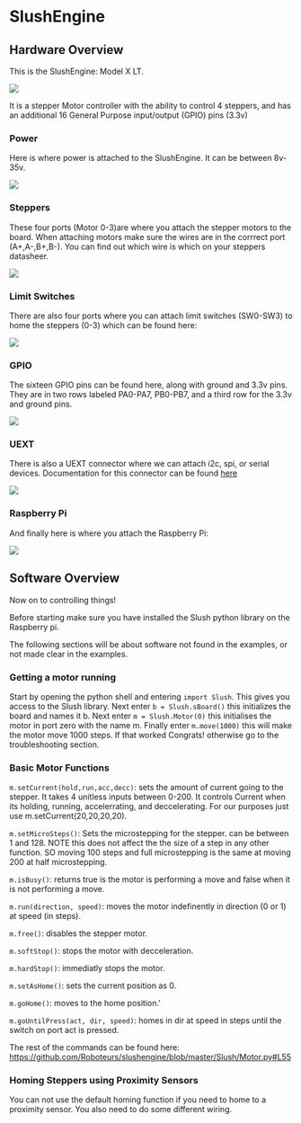 # SlushEngine

## Hardware Overview

This is the SlushEngine: Model X LT. 

![](https://i.imgur.com/2v12RMR.png?1)

It is a stepper Motor controller with the ability to control 4 steppers, and has an additional 16 General Purpose input/output (GPIO) pins (3.3v)
### Power
Here is where power is attached to the SlushEngine. It can be between 8v-35v.

![](https://i.imgur.com/odr3LFQ.png?1)

### Steppers
These four ports (Motor 0-3)are where you attach the stepper motors to the board. When attaching motors make sure the wires are in the corrrect port (A+,A-,B+,B-). You can find out which wire is which on your steppers datasheer. 

![](https://i.imgur.com/VerCrTt.png?1)

### Limit Switches
There are also four ports where you can attach limit switches (SW0-SW3) to home the steppers (0-3) which can be found here:

![](https://i.imgur.com/g51PaSy.png?1)

### GPIO
The sixteen GPIO pins can be found here, along with ground and 3.3v pins. They are in two rows labeled PA0-PA7, PB0-PB7, and a third row for the 3.3v and ground pins.

![](https://i.imgur.com/TVrEYj9.png?1)

### UEXT
There is also a UEXT connector where we can attach i2c, spi, or serial devices. Documentation for this connector can be found [here](https://www.olimex.com/Products/Modules/UEXT/resources/UEXT_rev_B.pdf) 

![](https://i.imgur.com/0ws4Ydz.png?1)

### Raspberry Pi
And finally here is where you attach the Raspberry Pi:

![](https://i.imgur.com/xuiFksD.png?1)

## Software Overview

Now on to controlling things!

Before starting make sure you have installed the Slush python library on the Raspberry pi.

The following sections will be about software not found in the examples, or not made clear in the examples.

### Getting a motor running

Start by opening the python shell and entering ```import Slush```. This gives you access to the Slush library. Next enter ```b = Slush.sBoard()``` this initializes the board and names it b. Next enter ```m = Slush.Motor(0)``` this initialises the motor in port zero with the name m. Finally enter ```m.move(1000)``` this will make the motor move 1000 steps. If that worked Congrats! otherwise go to the troubleshooting section.

### Basic Motor Functions


```m.setCurrent(hold,run,acc,decc)```: sets the amount of current going to the stepper. It takes 4 unitless inputs between 0-200. It controls Current when its holding, running, accelerrating, and deccelerating. For our purposes just use m.setCurrent(20,20,20,20).

```m.setMicroSteps()```: Sets the microstepping for the stepper. can be between 1 and 128. NOTE this does not affect the the size of a step in any other function. SO moving 100 steps and full microstepping is the same at moving 200 at half microstepping.

```m.isBusy()```: returns true is the motor is performing a move and false when it is not performing a move.

```m.run(direction, speed)```: moves the motor indefinently in direction (0 or 1) at speed (in steps).

```m.free()```: disables the stepper motor.

```m.softStop()```: stops the motor with decceleration.

```m.hardStop()```: immediatly stops the motor.

```m.setAsHome()```: sets the current position as 0.

```m.goHome()```: moves to the home position.'

```m.goUntilPress(act, dir, speed)```: homes in dir at speed in steps until the switch on port act is pressed.

The rest of the commands can be found here: https://github.com/Roboteurs/slushengine/blob/master/Slush/Motor.py#L55

### Homing Steppers using Proximity Sensors

You can not use the default homing function if you need to home to a proximity sensor. You also need to do some different wiring.



